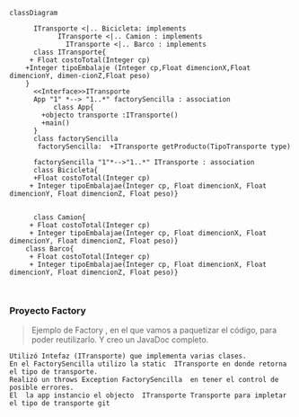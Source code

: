 ````mermaid
classDiagram

      ITransporte <|.. Bicicleta: implements
            ITransporte <|.. Camion : implements
              ITransporte <|.. Barco : implements
      class ITransporte{
     + Float costoTotal(Integer cp) 
    +Integer tipoEmbalaje (Integer cp,Float dimencionX,Float dimencionY, dimen-cionZ,Float peso)
    }
      <<Interface>>ITransporte
      App "1" *--> "1..*" factorySencilla : association
           class App{
        +objecto transporte :ITransporte()
        +main()
      }
      class factorySencilla
       factorySencilla:  +ITransporte getProducto(TipoTransporte type)
         
      factorySencilla "1"*-->"1..*" ITransporte : association
      class Bicicleta{
      +Float costoTotal(Integer cp)
     + Integer tipoEmbalajae(Integer cp, Float dimencionX, Float dimencionY, Float dimencionZ, Float peso)}
      
      
      class Camion{
     + Float costoTotal(Integer cp) 
     + Integer tipoEmbalajae(Integer cp, Float dimencionX, Float dimencionY, Float dimencionZ, Float peso)} 
    class Barco{
     + Float costoTotal(Integer cp) 
     + Integer tipoEmbalajae(Integer cp, Float dimencionX, Float dimencionY, Float dimencionZ, Float peso)} 
  
      

````
### Proyecto Factory

   > Ejemplo de Factory , en el que vamos a paquetizar el código, para poder reutilizarlo. Y creo un JavaDoc completo.

    Utilizó Intefaz (ITransporte) que implementa varias clases.
    En el FactorySencilla utilizo la static  ITransporte en donde retorna el tipo de transporte.
    Realizó un throws Exception FactorySencilla  en tener el control de posible errores.
    El  la app instancio el objecto  ITransporte Transporte para impletar el tipo de transporte git 


